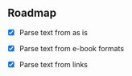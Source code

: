 ## Roadmap

- [x] Parse text from as is

- [x] Parse text from e-book formats

- [x] Parse text from links


